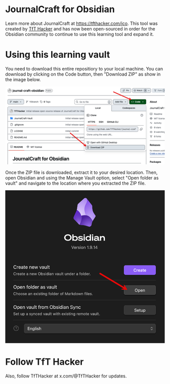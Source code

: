 # JournalCraft for Obsidian

Learn more about JournalCraft at https://tfthacker.com/jco. This tool was created by [TfT Hacker](https://tfthacker.com) and has now been open-sourced in order for the Obsidian community to continue to use this learning tool and expand it.

# Using this learning vault
You need to download this entire repositiory to your local machine. You can download by clicking on the Code button, then "Download ZIP" as show in the image below.

![Download ZIP](./media/download.png)

Once the ZIP file is downloaded, extract it to your desired location. Then, open Obsidian and using the Manage Vault option, select "Open folder as vault" and navigate to the location where you extracted the ZIP file.

![Open Vault](./media/openvault.png)

# Follow TfT Hacker
Also, follow TfTHacker at x.com/@TfTHacker for updates.